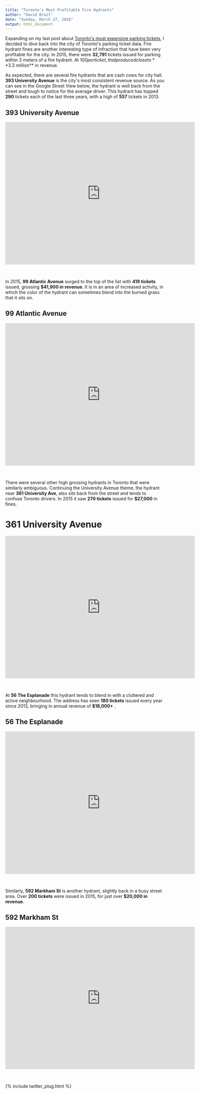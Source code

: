 ```yaml
---
title: "Toronto's Most Profitable Fire Hydrants"
author: "David Brait"
date: "Sunday, March 27, 2016"
output: html_document
---
```


Expanding on my last post about <a href="http://dbrait.github.io/2016/03/10/Toronto's-$358,000-Parking-Spot/">Toronto's most expensive parking tickets</a>, I decided to dive back into the city of Toronto's parking ticket data.  Fire hydrant fines are another interesting type of infraction that have been very profitable for the city.  In 2015, there were **32,791** tickets issued for parking within 3 meters of a fire hydrant.  At $100 per ticket, that produced close to **$3.3 million** in revenue.  

As expected, there are several fire hydrants that are cash cows for city hall.  **393 University Avenue** is the city's most consistent revenue source.  As you can see in the Google Street View below, the hydrant is well back from the street and tough to notice for the average driver.  This hydrant has topped **290** tickets each of the last three years, with a high of **557** tickets in 2013.

## 393 University Avenue

<iframe src="https://www.google.com/maps/embed?pb=!1m0!3m2!1sen!2sca!4v1455652627436!6m8!1m7!1sBK4KPKn3h6N4FDeZGhrUgA!2m2!1d43.6539782753703!2d-79.38777639705907!3f78.41171713289268!4f-7.710372693569539!5f1.9587109090973311" width="600" height="450" frameborder="0" style="border:0" allowfullscreen></iframe>

&nbsp;

In 2015, **99 Atlantic Avenue** surged to the top of the list with **419 tickets** issued, grossing **$41,900 in revenue**.  It is in an area of increased activity, in which the color of the hydrant can sometimes blend into the burned grass that it sits on. 

## 99 Atlantic Avenue

<iframe src="https://www.google.com/maps/embed?pb=!1m0!3m2!1sen!2sca!4v1459021548161!6m8!1m7!1sX0OK39_7bJGnM06zg9JEeQ!2m2!1d43.63882940778376!2d-79.42074186786105!3f61.47514053371303!4f-8.382846273277451!5f0.7820865974627469" width="600" height="450" frameborder="0" style="border:0" allowfullscreen></iframe>

&nbsp;

There were several other high grossing hydrants in Toronto that were similarly ambiguous.  Continuing the University Avenue theme, the hydrant near **361 University Ave**, also sits back from the street and tends to confuse Toronto drivers. In 2015 it saw **270 tickets** issued for **$27,000** in fines.

# 361 University Avenue

<iframe src="https://www.google.com/maps/embed?pb=!1m0!3m2!1sen!2sca!4v1455652940336!6m8!1m7!1shbtYT-UhvQ1GTVNVmLGW5g!2m2!1d43.65222091679838!2d-79.38701319822763!3f72.60574563179254!4f-8.072230771617356!5f1.9587109090973311" width="600" height="450" frameborder="0" style="border:0" allowfullscreen></iframe>

&nbsp;

At **56 The Esplanade** this hydrant tends to blend in with a cluttered and active neighbourhood.  The address has seen **180 tickets** issued every year since 2013, bringing in annual revenue of **$18,000+** .

## 56 The Esplanade

<iframe src="https://www.google.com/maps/embed?pb=!1m0!3m2!1sen!2sca!4v1455654497275!6m8!1m7!1sopulBUBlHmhh3TEFD0T3gQ!2m2!1d43.64683356988579!2d-79.37419983484568!3f4.738445161518996!4f-12.025359843131255!5f1.9587109090973311" width="600" height="450" frameborder="0" style="border:0" allowfullscreen></iframe>

&nbsp;

Similarly, **592 Markham St** is another hydrant, slightly back in a busy street area.  Over **200 tickets** were issued in 2015, for just over **$20,000 in revenue**.

## 592 Markham St

<iframe src="https://www.google.com/maps/embed?pb=!1m0!3m2!1sen!2sca!4v1455653928162!6m8!1m7!1svaqjdYTzDfIh7_Y848MzOw!2m2!1d43.66391848655421!2d-79.41204901729137!3f221.67106089293168!4f-9.43902048433712!5f0.7820865974627469" width="600" height="450" frameborder="0" style="border:0" allowfullscreen></iframe>

&nbsp;

{% include twitter_plug.html %}

